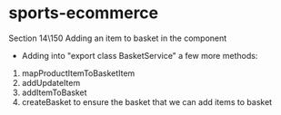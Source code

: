 # sports-ecommerce

Section 14\150 Adding an item to basket in the component
- Adding into "export class BasketService" a few more methods:
1. mapProductItemToBasketItem
2. addUpdateItem
3. addItemToBasket
4. createBasket
to ensure the basket that we can add items to basket





 













